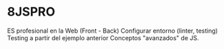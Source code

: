 # 8JSPRO

ES profesional en la Web (Front - Back)
Configurar entorno (linter, testing)
Testing a partir del ejemplo anterior
Conceptos "avanzados" de JS.

